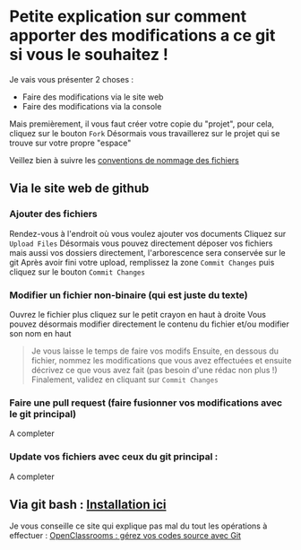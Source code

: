 # Petite explication sur comment apporter des modifications a ce git si vous le souhaitez !

Je vais vous présenter 2 choses :

* Faire des modifications via le site web
* Faire des modifications via la console

Mais premièrement, il vous faut créer votre copie du "projet", pour cela, cliquez sur le bouton `Fork`
Désormais vous travaillerez sur le projet qui se trouve sur votre propre "espace"

Veillez bien à suivre les [conventions de nommage des fichiers](Naming.md)

## Via le site web de github

### Ajouter des fichiers

Rendez-vous à l'endroit où vous voulez ajouter vos documents
Cliquez sur `Upload Files`
Désormais vous pouvez directement déposer vos fichiers mais aussi vos dossiers directement, l'arborescence sera conservée sur le git
Après avoir fini votre upload, remplissez la zone `Commit Changes` puis cliquez sur le bouton `Commit Changes`

### Modifier un fichier non-binaire (qui est juste du texte)

Ouvrez le fichier plus cliquez sur le petit crayon en haut à droite
Vous pouvez désormais modifier directement le contenu du fichier et/ou modifier son nom en haut
> Je vous laisse le temps de faire vos modifs
Ensuite, en dessous du fichier, nommez les modifications que vous avez effectuées et ensuite décrivez ce que vous avez fait (pas besoin d'une rédac non plus !)
Finalement, validez en cliquant sur `Commit Changes`

### Faire une pull request (faire fusionner vos modifications avec le git principal)

A completer

### Update vos fichiers avec ceux du git principal :

A completer

## Via git bash : [Installation ici](https://git-for-windows.github.io/)

Je vous conseille ce site qui explique pas mal du tout les opérations à effectuer :
[OpenClassrooms : gérez vos codes source avec Git](https://openclassrooms.com/courses/gerez-vos-codes-source-avec-git)